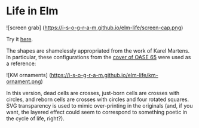 # Life in Elm

![screen grab]
(https://i-s-o-g-r-a-m.github.io/elm-life/screen-cap.png)

Try it [here](https://i-s-o-g-r-a-m.github.io/elm-life/).

The shapes are shamelessly appropriated from the work of
Karel Martens. In particular, these configurations from the
[cover of OASE 65](http://www.oasejournal.nl/en/Issues/65)
were used as a reference:

![KM ornaments]
(https://i-s-o-g-r-a-m.github.io/elm-life/km-ornament.png)

In this version, dead cells are crosses, just-born cells are crosses with circles,
and reborn cells are crosses with circles and four rotated squares. SVG
transparency is used to mimic over-printing in the originals (and, if you want,
the layered effect could seem to correspond to something poetic in the cycle
of life, right?).
